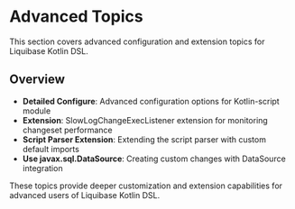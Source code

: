# Advanced Topics

This section covers advanced configuration and extension topics for Liquibase Kotlin DSL.

## Overview

- **Detailed Configure**: Advanced configuration options for Kotlin-script module
- **Extension**: SlowLogChangeExecListener extension for monitoring changeset performance
- **Script Parser Extension**: Extending the script parser with custom default imports
- **Use javax.sql.DataSource**: Creating custom changes with DataSource integration

These topics provide deeper customization and extension capabilities for advanced users of Liquibase Kotlin DSL.